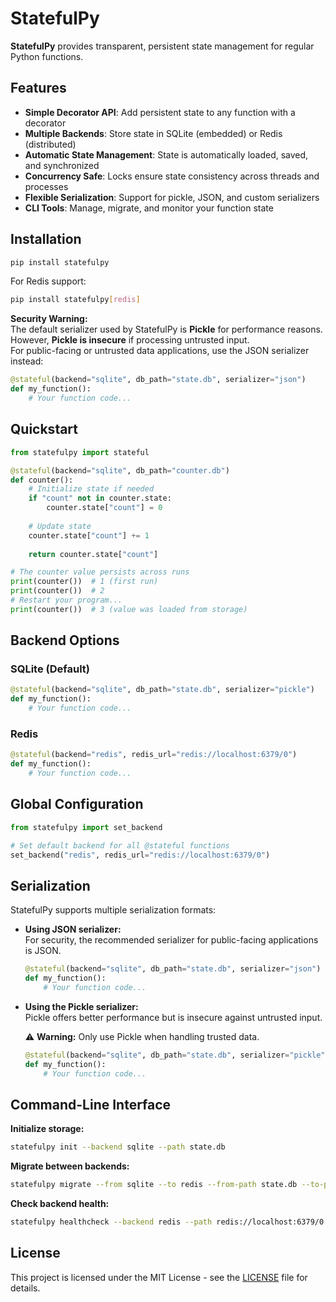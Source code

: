 # StatefulPy

**StatefulPy** provides transparent, persistent state management for regular Python functions.

## Features

- **Simple Decorator API**: Add persistent state to any function with a decorator
- **Multiple Backends**: Store state in SQLite (embedded) or Redis (distributed)
- **Automatic State Management**: State is automatically loaded, saved, and synchronized
- **Concurrency Safe**: Locks ensure state consistency across threads and processes
- **Flexible Serialization**: Support for pickle, JSON, and custom serializers
- **CLI Tools**: Manage, migrate, and monitor your function state

## Installation

```bash
pip install statefulpy
```

For Redis support:

```bash
pip install statefulpy[redis]
```

**Security Warning:**  
The default serializer used by StatefulPy is **Pickle** for performance reasons.  
However, **Pickle is insecure** if processing untrusted input.  
For public-facing or untrusted data applications, use the JSON serializer instead:

```python
@stateful(backend="sqlite", db_path="state.db", serializer="json")
def my_function():
    # Your function code...
```

## Quickstart

```python
from statefulpy import stateful

@stateful(backend="sqlite", db_path="counter.db")
def counter():
    # Initialize state if needed
    if "count" not in counter.state:
        counter.state["count"] = 0
    
    # Update state
    counter.state["count"] += 1
    
    return counter.state["count"]

# The counter value persists across runs
print(counter())  # 1 (first run)
print(counter())  # 2
# Restart your program...
print(counter())  # 3 (value was loaded from storage)
```

## Backend Options

### SQLite (Default)

```python
@stateful(backend="sqlite", db_path="state.db", serializer="pickle")
def my_function():
    # Your function code...
```

### Redis

```python
@stateful(backend="redis", redis_url="redis://localhost:6379/0")
def my_function():
    # Your function code...
```

## Global Configuration

```python
from statefulpy import set_backend

# Set default backend for all @stateful functions
set_backend("redis", redis_url="redis://localhost:6379/0")
```

## Serialization

StatefulPy supports multiple serialization formats:

- **Using JSON serializer:**  
  For security, the recommended serializer for public-facing applications is JSON.

  ```python
  @stateful(backend="sqlite", db_path="state.db", serializer="json")
  def my_function():
      # Your function code...
  ```

- **Using the Pickle serializer:**  
  Pickle offers better performance but is insecure against untrusted input.

  ⚠️ **Warning:** Only use Pickle when handling trusted data.

  ```python
  @stateful(backend="sqlite", db_path="state.db", serializer="pickle")
  def my_function():
      # Your function code...
  ```

## Command-Line Interface

**Initialize storage:**

```bash
statefulpy init --backend sqlite --path state.db
```

**Migrate between backends:**

```bash
statefulpy migrate --from sqlite --to redis --from-path state.db --to-path redis://localhost:6379/0
```

**Check backend health:**

```bash
statefulpy healthcheck --backend redis --path redis://localhost:6379/0
```

## License

This project is licensed under the MIT License - see the [LICENSE](LICENSE) file for details.
